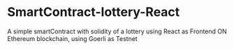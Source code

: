 # SmartContract-lottery-React
A simple smartContract with solidity of a lottery using React as Frontend
ON Ethereum blockchain, using Goerli as Testnet
